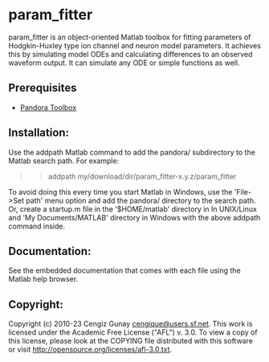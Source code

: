 param_fitter
====================

param_fitter is an object-oriented Matlab toolbox for fitting
parameters of Hodgkin-Huxley type ion channel and neuron model
parameters. It achieves this by simulating model ODEs and calculating
differences to an observed waveform output. It can simulate any ODE or
simple functions as well. 

Prerequisites
--------------------

- [Pandora Toolbox](https://github.com/cengique/pandora-matlab)

Installation:
--------------------

Use the addpath Matlab command to add the pandora/ subdirectory to the
Matlab search path. For example: 

>> addpath my/download/dir/param_fitter-x.y.z/param_fitter

To avoid doing this every time you start Matlab in Windows, use the
'File->Set path' menu option and add the pandora/ directory to the
search path. Or, create a startup.m file in the '$HOME/matlab'
directory in In UNIX/Linux and 'My Documents/MATLAB' directory in
Windows with the above addpath command inside.

Documentation:
--------------------

See the embedded documentation that comes with each file using the
Matlab help browser.

Copyright:
--------------------

Copyright (c) 2010-23 Cengiz Gunay <cengique@users.sf.net>.
This work is licensed under the Academic Free License ("AFL")
v. 3.0. To view a copy of this license, please look at the COPYING
file distributed with this software or visit
http://opensource.org/licenses/afl-3.0.txt.
